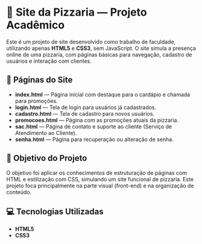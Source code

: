 # 🍕 Site da Pizzaria — Projeto Acadêmico

Este é um projeto de site desenvolvido como trabalho de faculdade, utilizando apenas **HTML5** e **CSS3**, sem JavaScript. O site simula a presença online de uma pizzaria, com páginas básicas para navegação, cadastro de usuários e interação com clientes.

## 📄 Páginas do Site

* **index.html** — Página inicial com destaque para o cardápio e chamada para promoções.
* **login.html** — Tela de login para usuários já cadastrados.
* **cadastro.html** — Tela de cadastro para novos usuários.
* **promocoes.html** — Página com as promoções atuais da pizzaria.
* **sac.html** — Página de contato e suporte ao cliente (Serviço de Atendimento ao Cliente).
* **senha.html** — Página para recuperação ou alteração de senha.

## 🎯 Objetivo do Projeto

O objetivo foi aplicar os conhecimentos de estruturação de páginas com HTML e estilização com CSS, simulando um site funcional de pizzaria. Este projeto foca principalmente na parte visual (front-end) e na organização de conteúdo.

## 💻 Tecnologias Utilizadas

* **HTML5**
* **CSS3**

